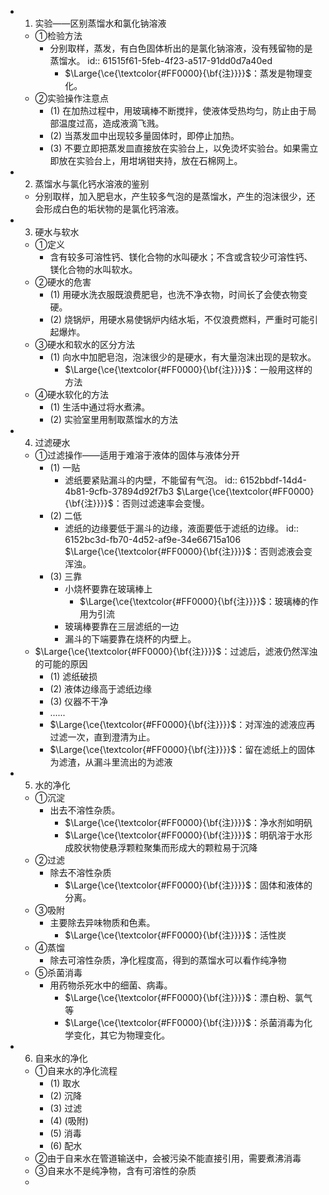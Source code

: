 -
  1. 实验——区别蒸馏水和氯化钠溶液
	- ①检验方法
		- 分别取样，蒸发，有白色固体析出的是氯化钠溶液，没有残留物的是蒸馏水。
		  id:: 61515f61-5feb-4f23-a517-91dd0d7a40ed
			- $\Large{\ce{\textcolor{#FF0000}{\bf{注}}}}$：蒸发是物理变化。
	- ②实验操作注意点
		- (1) 在加热过程中，用玻璃棒不断搅拌，使液体受热均匀，防止由于局部温度过高，造成液滴飞溅。
		- (2) 当蒸发皿中出现较多量固体时，即停止加热。
		- (3) 不要立即把蒸发皿直接放在实验台上，以免烫坏实验台。如果需立即放在实验台上，用坩埚钳夹持，放在石棉网上。
-
  2. 蒸馏水与氯化钙水溶液的鉴别
	- 分别取样，加入肥皂水，产生较多气泡的是蒸馏水，产生的泡沫很少，还会形成白色的垢状物的是氯化钙溶液。
-
  3. 硬水与软水
	- ①定义
		- 含有较多可溶性钙、镁化合物的水叫硬水；不含或含较少可溶性钙、镁化合物的水叫软水。
	- ②硬水的危害
		- (1) 用硬水洗衣服既浪费肥皂，也洗不净衣物，时间长了会使衣物变硬。
		- (2) 烧锅炉，用硬水易使锅炉内结水垢，不仅浪费燃料，严重时可能引起爆炸。
	- ③硬水和软水的区分方法
		- (1) 向水中加肥皂泡，泡沫很少的是硬水，有大量泡沫出现的是软水。
			- $\Large{\ce{\textcolor{#FF0000}{\bf{注}}}}$：一般用这样的方法
	- ④硬水软化的方法
		- (1) 生活中通过将水煮沸。
		- (2) 实验室里用制取蒸馏水的方法
-
  4. 过滤硬水
	- ①过滤操作——适用于难溶于液体的固体与液体分开
		- (1) 一贴
			- 滤纸要紧贴漏斗的内壁，不能留有气泡。
			  id:: 6152bbdf-14d4-4b81-9cfb-37894d92f7b3
			  $\Large{\ce{\textcolor{#FF0000}{\bf{注}}}}$：否则过滤速率会变慢。
		- (2) 二低
			- 滤纸的边缘要低于漏斗的边缘，液面要低于滤纸的边缘。
			  id:: 6152bc3d-fb70-4d52-af9e-34e66715a106
			  $\Large{\ce{\textcolor{#FF0000}{\bf{注}}}}$：否则滤液会变浑浊。
		- (3) 三靠
			- 小烧杯要靠在玻璃棒上
				- $\Large{\ce{\textcolor{#FF0000}{\bf{注}}}}$：玻璃棒的作用为引流
			- 玻璃棒要靠在三层滤纸的一边
			- 漏斗的下端要靠在烧杯的内壁上。
	- $\Large{\ce{\textcolor{#FF0000}{\bf{注}}}}$：过滤后，滤液仍然浑浊的可能的原因
		- (1) 滤纸破损
		- (2) 液体边缘高于滤纸边缘
		- (3) 仪器不干净
		- ......
		- $\Large{\ce{\textcolor{#FF0000}{\bf{注}}}}$：对浑浊的滤液应再过滤一次，直到澄清为止。
		- $\Large{\ce{\textcolor{#FF0000}{\bf{注}}}}$：留在滤纸上的固体为滤渣，从漏斗里流出的为滤液
-
  5. 水的净化
	- ①沉淀
		- 出去不溶性杂质。
			- $\Large{\ce{\textcolor{#FF0000}{\bf{注}}}}$：净水剂如明矾
			- $\Large{\ce{\textcolor{#FF0000}{\bf{注}}}}$：明矾溶于水形成胶状物使悬浮颗粒聚集而形成大的颗粒易于沉降
	- ②过滤
		- 除去不溶性杂质
			- $\Large{\ce{\textcolor{#FF0000}{\bf{注}}}}$：固体和液体的分离。
	- ③吸附
		- 主要除去异味物质和色素。
			- $\Large{\ce{\textcolor{#FF0000}{\bf{注}}}}$：活性炭
	- ④蒸馏
		- 除去可溶性杂质，净化程度高，得到的蒸馏水可以看作纯净物
	- ⑤杀菌消毒
		- 用药物杀死水中的细菌、病毒。
			- $\Large{\ce{\textcolor{#FF0000}{\bf{注}}}}$：漂白粉、氯气等
			- $\Large{\ce{\textcolor{#FF0000}{\bf{注}}}}$：杀菌消毒为化学变化，其它为物理变化。
-
  6. 自来水的净化
	- ①自来水的净化流程
		- (1) 取水
		- (2) 沉降
		- (3) 过滤
		- (4) (吸附)
		- (5) 消毒
		- (6) 配水
	- ②由于自来水在管道输送中，会被污染不能直接引用，需要煮沸消毒
	- ③自来水不是纯净物，含有可溶性的杂质
	-